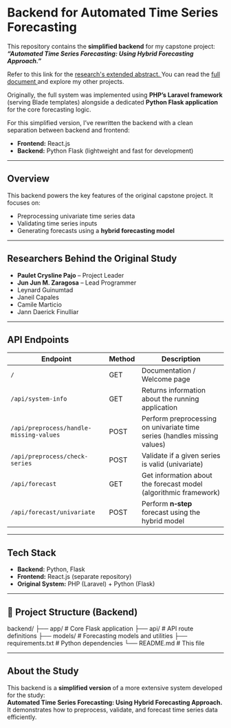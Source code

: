 # Backend for Automated Time Series Forecasting

This repository contains the **simplified backend** for my capstone project:  
**_“Automated Time Series Forecasting: Using Hybrid Forecasting Approach.”_**

 <p>
    Refer to this link for the <a href="https://drive.google.com/file/d/1ezv9vKa8NNZ1Isd4c1vs9Tl0QWcCdldI/view?usp=sharing"> research's extended abstract. </a> You can read the <a href="https://www.linkedin.com/in/jun-jun-zaragosa/details/projects/"> full document </a> and explore my other projects.
</p>

Originally, the full system was implemented using **PHP’s Laravel framework** (serving Blade templates) alongside a dedicated **Python Flask application** for the core forecasting logic.  

For this simplified version, I’ve rewritten the backend with a clean separation between backend and frontend:  
- **Frontend:** React.js  
- **Backend:** Python Flask (lightweight and fast for development)

---

## Overview
This backend powers the key features of the original capstone project. It focuses on:
- Preprocessing univariate time series data
- Validating time series inputs
- Generating forecasts using a **hybrid forecasting model**

---

## Researchers Behind the Original Study
- **Paulet Crysline Pajo** – Project Leader  
- **Jun Jun M. Zaragosa** – Lead Programmer  
- Leynard Guinumtad  
- Janeil Capales  
- Camile Marticio  
- Jann Daerick Finulliar  

---

## API Endpoints

| Endpoint | Method | Description |
|----------|--------|-------------|
| `/` | GET | Documentation / Welcome page |
| `/api/system-info` | GET | Returns information about the running application |
| `/api/preprocess/handle-missing-values` | POST | Perform preprocessing on univariate time series (handles missing values) |
| `/api/preprocess/check-series` | POST | Validate if a given series is valid (univariate) |
| `/api/forecast` | GET | Get information about the forecast model (algorithmic framework) |
| `/api/forecast/univariate` | POST | Perform **n‑step** forecast using the hybrid model |

---

## Tech Stack
- **Backend:** Python, Flask  
- **Frontend:** React.js (separate repository)  
- **Original System:** PHP (Laravel) + Python (Flask)  

---

## 📂 Project Structure (Backend)
backend/
├── app/ # Core Flask application
├── api/ # API route definitions
├── models/ # Forecasting models and utilities
├── requirements.txt # Python dependencies
└── README.md # This file

---

## About the Study
This backend is a **simplified version** of a more extensive system developed for the study:  
**Automated Time Series Forecasting: Using Hybrid Forecasting Approach.**  
It demonstrates how to preprocess, validate, and forecast time series data efficiently.
